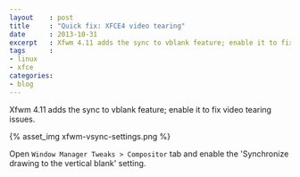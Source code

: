 ```yaml
---
layout    : post
title     : "Quick fix: XFCE4 video tearing"
date      : 2013-10-31
excerpt   : Xfwm 4.11 adds the sync to vblank feature; enable it to fix video tearing issues.
tags      :
- linux
- xfce
categories:
- blog
---
```

Xfwm 4.11 adds the sync to vblank feature; enable it to fix video tearing issues.

{% asset_img xfwm-vsync-settings.png %}

Open `Window Manager Tweaks > Compositor` tab and enable the 'Synchronize drawing to the vertical blank' setting.
